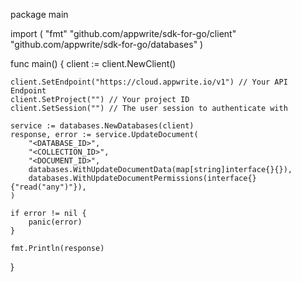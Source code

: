 package main

import (
    "fmt"
    "github.com/appwrite/sdk-for-go/client"
    "github.com/appwrite/sdk-for-go/databases"
)

func main() {
    client := client.NewClient()

    client.SetEndpoint("https://cloud.appwrite.io/v1") // Your API Endpoint
    client.SetProject("") // Your project ID
    client.SetSession("") // The user session to authenticate with

    service := databases.NewDatabases(client)
    response, error := service.UpdateDocument(
        "<DATABASE_ID>",
        "<COLLECTION_ID>",
        "<DOCUMENT_ID>",
        databases.WithUpdateDocumentData(map[string]interface{}{}),
        databases.WithUpdateDocumentPermissions(interface{}{"read("any")"}),
    )

    if error != nil {
        panic(error)
    }

    fmt.Println(response)
}
